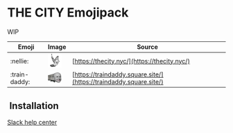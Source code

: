 # THE CITY Emojipack

WIP

| Emoji | Image | Source |
| ----- | ----- | ------ |
| :nellie: | <img src="https://github.com/thecityny/the-city-emojipack/blob/master/img/nellie.png" width="32" title=":nellie:" /> | [https://thecity.nyc/](https://thecity.nyc/) |
| :train-daddy: | <img src="https://github.com/thecityny/the-city-emojipack/blob/master/img/train-daddy.png" width="32" title=":train-daddy:" /> | [https://traindaddy.square.site/](https://traindaddy.square.site/) |

##  Installation

[Slack help center](https://slack.com/help/articles/206870177-Add-custom-emoji)
